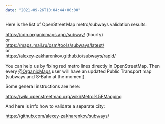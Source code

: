 ```yaml
---
date: "2021-09-26T10:04:44+00:00"
---
```


Here is the list of OpenStreetMap metro/subways validation results:  
  
<https://cdn.organicmaps.app/subway/> (hourly)  
or  
<https://maps.mail.ru/osm/tools/subways/latest/>  
or  
<https://alexey-zakharenkov.github.io/subways/rapid/>  
  
You can help us by fixing red metro lines directly in OpenStreetMap. Then every [@OrganicMaps](https://t.me/OrganicMaps) user will have an updated Public Transport map (subways and S-Bahn at the moment).  
  
Some general instructions are here:  
  
<https://wiki.openstreetmap.org/wiki/Metro%5FMapping>  
  
And here is info how to validate a separate city:   
  
<https://github.com/alexey-zakharenkov/subways/>